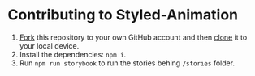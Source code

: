# Contributing to Styled-Animation

1. [Fork](https://help.github.com/articles/fork-a-repo/) this repository to your own GitHub account and then [clone](https://help.github.com/articles/cloning-a-repository/) it to your local device.
1. Install the dependencies: `npm i`.
1. Run `npm run storybook` to run the stories behing `/stories` folder.
